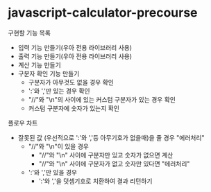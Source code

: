 # javascript-calculator-precourse

구현할 기능 목록
- 입력 기능 만들기(우아 전용 라이브러리 사용)
- 출력 기능 만들기(우아 전용 라이브러리 사용)
- 계산 기능 만들기
- 구분자 확인 기능 만들기
  - 구분자가 아무것도 없을 경우 확인
  - ':'와 ','만 있는 경우 확인
  -  "//"와 "\n"의 사이에 있는 커스텀 구분자가 있는 경우 확인
    - 커스텀 구분자에 숫자가 있는지 확인

플로우 차트
- 잘못된 값 (우선적으로 ':'와 ','등 아무기호가 없을때)을 줄 경우 "에러처리"
  * "//"와 "\n"이 있을 경우 
    - "//"와 "\n" 사이에 구분자만 있고 숫자가 없으면 계산
    - "//"와 "\n" 사이에 구분자가 없고 숫자만 있다면 "에러처리"
  * ':'와 ','만 있을 경우 
    - ':'와 ','을 덧셈기호로 치환하여 결과 리턴하기
 
